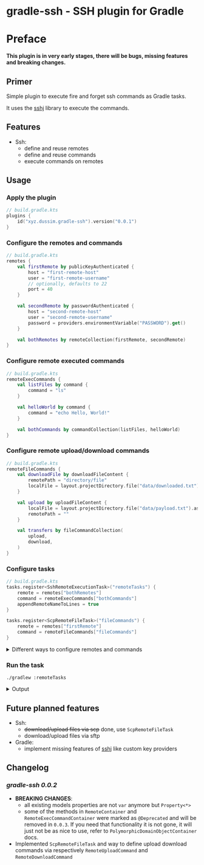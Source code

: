 # gradle-ssh - SSH plugin for Gradle

# Preface

**This plugin is in very early stages, there will be bugs, missing features and breaking changes.**

## Primer

Simple plugin to execute fire and forget ssh commands as Gradle tasks.

It uses the [sshj](https://github.com/hierynomus/sshj) library to execute the commands.

## Features

- Ssh:
    - define and reuse remotes
    - define and reuse commands
    - execute commands on remotes

## Usage

### Apply the plugin

```kotlin
// build.gradle.kts
plugins {
    id("xyz.dussim.gradle-ssh").version("0.0.1")
}
```

### Configure the remotes and commands

```kotlin
// build.gradle.kts
remotes {
    val firstRemote by publicKeyAuthenticated {
        host = "first-remote-host"
        user = "first-remote-username"
        // optionally, defaults to 22
        port = 40
    }

    val secondRemote by passwordAuthenticated {
        host = "second-remote-host"
        user = "second-remote-username"
        password = providers.environmentVariable("PASSWORD").get()
    }

    val bothRemotes by remoteCollection(firstRemote, secondRemote)
}
```

### Configure remote executed commands

```kotlin
// build.gradle.kts
remoteExecCommands {
    val listFiles by command {
        command = "ls"
    }

    val helloWorld by command {
        command = "echo Hello, World!"
    }

    val bothCommands by commandCollection(listFiles, helloWorld)
}
```

### Configure remote upload/download commands

```kotlin
// build.gradle.kts
remoteFileCommands {
    val downloadFile by downloadFileContent {
        remotePath = "directory/file"
        localFile = layout.projectDirectory.file("data/downloaded.txt").asFile
    }

    val upload by uploadFileContent {
        localFile = layout.projectDirectory.file("data/payload.txt").asFile
        remotePath = ""
    }

    val transfers by fileCommandCollection(
        upload,
        download,
    )
}
```

### Configure tasks

```kotlin
// build.gradle.kts
tasks.register<SshRemoteExecutionTask>("remoteTasks") {
    remote = remotes["bothRemotes"]
    command = remoteExecCommands["bothCommands"]
    appendRemoteNameToLines = true
}

tasks.register<ScpRemoteFileTask>("fileCommands") {
    remote = remotes["firstRemote"]
    command = remoteFileCommands["fileCommands"]
}
```

<details>
<summary>Different ways to configure remotes and commands</summary>

Plugin supports typical options to create and configure objects in `remoteExecCommands` and `remotes` containers as well
as some helper methods to lazily register them.

Fore people not familiar with Gradle's Kotlin DSL, here are some examples:

```kotlin
// build.gradle.kts

// top level declaration, this object is lazily created and configured
val bothCommands by remoteExecCommands.commandCollection(
    remoteExecCommands.named("listFiles"),
    remoteExecCommands.named("helloWorld")
)

// similar to the above, but for remotes, 
// all those remotes will be lazily created and configured

val remote1 by remotes.publicKeyAuthenticated {
    host = "host1"
    user = "user1"
}

val remote2 by remotes.publicKeyAuthenticated {
    host = "host2"
    user = "user2"
}

val bothRemotes by remotes.remoteCollection(remote1, remote2)

// those top level declarations can be used in tasks configuration

tasks.register<SshRemoteExecutionTask>("remoteTasks") {
    remote = bothRemotes
    command = bothCommands
    appendRemoteNameToLines = true
}
```

</details>

### Run the task

```shell
./gradlew :remoteTasks
```

<details>
<summary>Output</summary>

```shell
> Task :remoteTasks
first-remote-username@first-remote-host:40|> Hello, World!
first-remote-username@first-remote-host:40|> file1.txt
first-remote-username@first-remote-host:40|> file2.sh
--------------------
second-remote-username@second-remote-host:22|> Hello, World!
second-remote-username@second-remote-host:22|> script.sh
second-remote-username@second-remote-host:22|> config.json
```

</details>

## Future planned features

- Ssh:
    - ~~download/upload files via scp~~ done, use `ScpRemoteFileTask`
    - download/upload files via sftp
- Gradle:
    - implement missing features of [sshj](https://github.com/hierynomus/sshj) like custom key providers

## Changelog

### ***gradle-ssh 0.0.2***

- **BREAKING CHANGES**:
    - all existing models properties are not `var` anymore but `Property<*>`
    - some of the methods in `RemoteContainer` and `RemoteExecCommandContainer` were marked as `@Deprecated` and will be
      removed in `0.0.3`.
      If you need that functionality it is not gone, it will just not be as nice to use, refer to
      `PolymorphicDomainObjectContainer` docs.
- Implemented `ScpRemoteFileTask` and way to define upload download commands via respectively `RemoteUploadCommand` and
  `RemoteDownloadCommand`